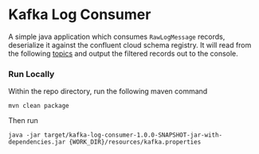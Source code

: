 # Kafka Log Consumer

A simple java application which consumes `RawLogMessage` records, deserialize it against the confluent
 cloud schema registry. It will read from the following [topics](./kafka-log-common/src/main/java/com/stephenhegarty/kafka/log/common/KsqlOutputTopics.java)
and output the filtered records out to the console.
### Run Locally

Within the repo directory, run the following maven command
```
mvn clean package
```
Then run
```
java -jar target/kafka-log-consumer-1.0.0-SNAPSHOT-jar-with-dependencies.jar {WORK_DIR}/resources/kafka.properties 
```